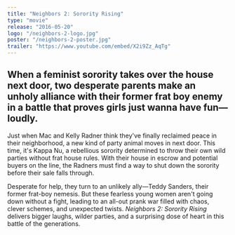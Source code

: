 ```yaml
---
title: "Neighbors 2: Sorority Rising"
type: "movie"
release: "2016-05-20"
logo: "/neighbors-2-logo.jpg"
poster: "/neighbors-2-poster.jpg"
trailer: "https://www.youtube.com/embed/X2i9Zz_AqTg"
---
```


## When a feminist sorority takes over the house next door, two desperate parents make an unholy alliance with their former frat boy enemy in a battle that proves girls just wanna have fun—loudly.

Just when Mac and Kelly Radner think they've finally reclaimed peace in their neighborhood, a new kind of party animal moves in next door. This time, it's Kappa Nu, a rebellious sorority determined to throw their own wild parties without frat house rules. With their house in escrow and potential buyers on the line, the Radners must find a way to shut down the sorority before their sale falls through.

Desperate for help, they turn to an unlikely ally—Teddy Sanders, their former frat-boy nemesis. But these fearless young women aren't going down without a fight, leading to an all-out prank war filled with chaos, clever schemes, and unexpected twists. *Neighbors 2: Sorority Rising* delivers bigger laughs, wilder parties, and a surprising dose of heart in this battle of the generations.
